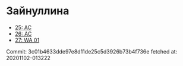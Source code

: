 # Зайнуллина
- [25: AC](25.md)
- [26: AC](26.md)
- [27: WA 01](27.md)

Commit: 3c01b4633dde97e8d11de25c5d3926b73b4f736e
 fetched at: 20201102-013222
